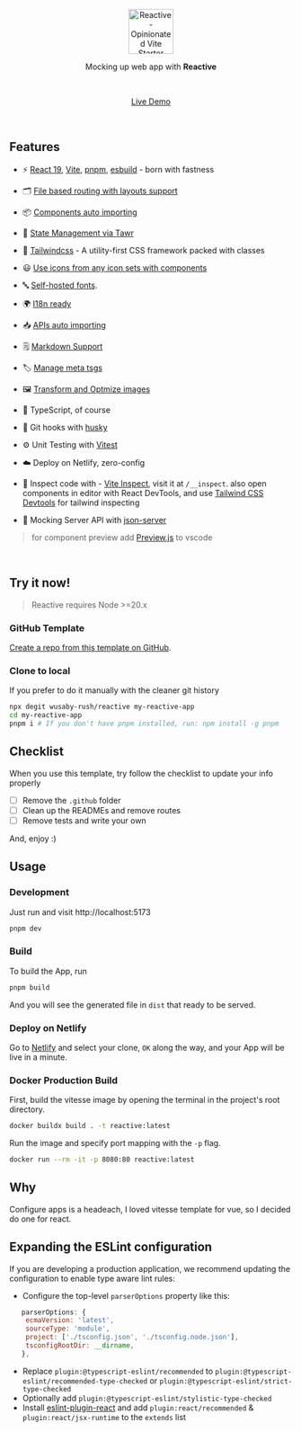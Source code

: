 <p align='center'>
  <img src='https://api.iconify.design/carbon:chart-radar.svg?color=%23939598' alt='Reactive - Opinionated Vite Starter Template' width='80'/>
</p>

<p align='center'>
Mocking up web app with <b>Reactive</b><br>
</p>

<br>

<p align='center'>
<a href="https://reactive-template.netlify.app/">Live Demo</a>
</p>

<br>

## Features

- ⚡️ [React 19](https://react.dev/), [Vite](https://github.com/vitejs/vite), [pnpm](https://pnpm.io/), [esbuild](https://github.com/evanw/esbuild) - born with fastness

- 🗂️ [File based routing with layouts support](https://reactrouter.com/dev/how-to/file-route-conventions)

- 📦 [Components auto importing](./app/components)

- 🔮 [State Management via Tawr](https://www.npmjs.com/package/tawr-state)

- 🎨 [Tailwindcss](https://tailwindcss.com/) - A utility-first CSS framework packed with classes

- 😃 [Use icons from any icon sets with components](https://github.com/unplugin/unplugin-icons)

- 🔤 [Self-hosted fonts](https://fontsource.org/fonts/red-hat-text/install).

- 🌍 [I18n ready](https://lingui.dev/)

<!-- - 📲 [PWA](https://github.com/antfu/vite-plugin-pwa) -->

- 📥 [APIs auto importing](https://github.com/unjs/unimport)

- 🗒 [Markdown Support](https://github.com/hmsk/vite-plugin-markdown?tab=readme-ov-file)

- 🏷️ [Manage meta tsgs](https://react.dev/blog/2024/04/25/react-19#support-for-metadata-tags)

- 🖼 [Transform and Optmize images](https://github.com/JonasKruckenberg/imagetools/tree/main/packages/vite)

- 🦾 TypeScript, of course

- 🐶 Git hooks with [husky](https://typicode.github.io/husky)

- ⚙️ Unit Testing with [Vitest](https://github.com/vitest-dev/vitest)<!--, E2E Testing with [Cypress](https://cypress.io/)
  on [GitHub Actions](https://github.com/features/actions) # miss ci piplines and e2e test-->

- ☁️ Deploy on Netlify, zero-config

- 🔎 Inspect code with - [Vite Inspect](https://github.com/antfu/vite-plugin-inspect), visit it at `/__inspect`. also open components in editor with React DevTools, and use [Tailwind CSS Devtools](https://chromewebstore.google.com/detail/tailwind-css-devtools/pgamkpjkbfldnmemhcbekimfdnjcgkco) for tailwind inspecting

- 📝 Mocking Server API with [json-server](https://github.com/yracnet/vite-plugin-json-server/tree/main)

> for component preview add [Preview.js](https://marketplace.visualstudio.com/items?itemName=zenclabs.previewjs) to vscode

<br>

## Try it now!

> Reactive requires Node >=20.x

### GitHub Template

[Create a repo from this template on GitHub](https://github.com/wusaby-rush/reactive/generate).

### Clone to local

If you prefer to do it manually with the cleaner git history

```bash
npx degit wusaby-rush/reactive my-reactive-app
cd my-reactive-app
pnpm i # If you don't have pnpm installed, run: npm install -g pnpm
```

## Checklist

When you use this template, try follow the checklist to update your info properly

- [ ] Remove the `.github` folder
- [ ] Clean up the READMEs and remove routes
- [ ] Remove tests and write your own

And, enjoy :)

## Usage

### Development

Just run and visit http://localhost:5173

```bash
pnpm dev
```

### Build

To build the App, run

```bash
pnpm build
```

And you will see the generated file in `dist` that ready to be served.

### Deploy on Netlify

Go to [Netlify](https://app.netlify.com/start) and select your clone, `OK` along the way, and your App will be live in a minute.

### Docker Production Build

First, build the vitesse image by opening the terminal in the project's root directory.

```bash
docker buildx build . -t reactive:latest
```

Run the image and specify port mapping with the `-p` flag.

```bash
docker run --rm -it -p 8080:80 reactive:latest
```

## Why

Configure apps is a headeach, I loved vitesse template for vue, so I decided do one for react.

## Expanding the ESLint configuration

If you are developing a production application, we recommend updating the configuration to enable type aware lint rules:

- Configure the top-level `parserOptions` property like this:

```js
   parserOptions: {
    ecmaVersion: 'latest',
    sourceType: 'module',
    project: ['./tsconfig.json', './tsconfig.node.json'],
    tsconfigRootDir: __dirname,
   },
```

- Replace `plugin:@typescript-eslint/recommended` to `plugin:@typescript-eslint/recommended-type-checked` or `plugin:@typescript-eslint/strict-type-checked`
- Optionally add `plugin:@typescript-eslint/stylistic-type-checked`
- Install [eslint-plugin-react](https://github.com/jsx-eslint/eslint-plugin-react) and add `plugin:react/recommended` & `plugin:react/jsx-runtime` to the `extends` list
